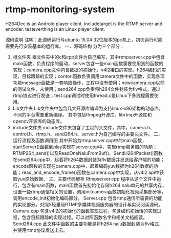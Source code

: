 # rtmp-monitoring-system
H264Dec is an Android player client.
includetarget is the RTMP server and encoder.
testeverthing is an Linux player client.

源码说明
注明：此源码运行与ubuntu 15.04 32位版本的pc机上，初次运行可能需要先行安装基本的运行库。
一、源码结构
分为三个部分：
1.	根文件夹
根文件夹中的c和cpp文件为自己编写，其中rtmpserver.cpp中包含main函数，负责程序的启动，server包含一些main函数需要使用到的函数的实现；camera.cpp文件包含数据的初始化，v4l2接口的实现，h264编码的实现，目标跟踪的实现；contorl函数负责调用camera文件中的函数，实现各项功能message函数是一套响应操作，工程中没有使用；newcamera.cpp以前的测试文件，未使用；send264.cpp负责将h264文件封装为flv格式，通过rtmp协议进行发送；test.cpp调试时使用thread.c是Linux下多线程需要使用。
2.	Lib文件夹
Lib文件夹中包含几大开源库编译为支持linux-x86架构的动态库，不同的平台需要重新编译。
其中包括ffmpeg开源库、librtmp开源库和opencv开源库的动态库。
3.	include文件夹
include文件夹包含了工程的头文件，其中，camera.h、control.h、rtmp.h、send264.h、server.h为自己编写的主要头文件。
二、运行流程及函数调用图
 其中开始为rtmpserver.cpp中的main函数，startServer()函数到play实现在server.cpp中，实现rtmp服务器的功能；RTMP264_send()以及ReadOneNaluFromBuf()、SendH264Packet()函数在send264.cpp中，起着将h264数据封装为flv数据并发送给客户端的功能；encode函数的实现在camera.cpp中，起着编码yuv数据为h264数据的功能；read_and_encode_frame()函数在camera.cpp中实现，从v4l2 api中获取yuv原始数据。
三、主要代码解析
Rtmpserver.cpp
程序从这个文件中运行，包含有main函数，main函数首先初始化存储h264 nalu单元的共享内存，设置一些rtmp通信相关的设置，调用initcamera函数初始化视频采集部分等，调用encode_init初始化编码部分。
Server.cpp
包含rtmp通信所需要的功能的实现部分。对照3轻量级RTMP多媒体视频服务器的设计与实现阅读源码。
Camera.cpp
包含v4l2的初始化的函数实现过程，包含编码初始话的实现过程，包含目标跟踪的实现过程。可以对照函数名字和相关文档阅读。
Send264.cpp
此文件中函数的主要功能是将h264 nalu数据封装为flv格式，并使用rtmp协议发送出去。

